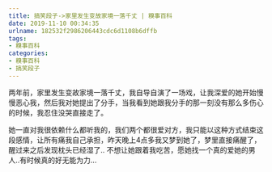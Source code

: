 ```yaml
---
title: 搞笑段子->家里发生变故家境一落千丈 | 糗事百科
date: 2019-11-10 00:34:35
urlname: 182532f2986206443cdc6d1108b6dffb
tags: 
- 糗事百科
categories:
- 糗事百科
- 搞笑段子
---
```

两年前，家里发生变故家境一落千丈，我自导自演了一场戏，让我深爱的她开始慢慢恶心我，然后我对她提出了分手，当我看到她跟我分手的那一刻没有那么多伤心的时候，我忍住没哭直接走了。

她一直对我很依赖什么都听我的，我们两个都很爱对方，我只能以这种方式结束这段感情，让所有痛我自己承担，昨天晚上4点多我又梦到她了，梦里直接痛醒了，醒过来之后发现枕头已经湿了.. 不想让她跟着我吃苦，愿她找一个真的爱她的男人..有时候真的好无能为力...


